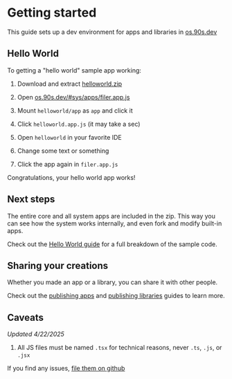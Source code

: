 # Getting started

This guide sets up a dev environment for
apps and libraries in [os.90s.dev](${OSHOST})


## Hello World

To getting a "hello world" sample app working:

1. Download and extract [helloworld.zip](${OSHOST}/helloworld.zip)

2. Open [os.90s.dev/#sys/apps/filer.app.js](${OSHOST}/#sys/apps/filer.app.js)

3. Mount `helloworld/app` as `app` and click it

4. Click `helloworld.app.js` (it may take a sec)

5. Open `helloworld` in your favorite IDE

6. Change some text or something

7. Click the app again in `filer.app.js`

Congratulations, your hello world app works!

## Next steps

The entire core and all system apps are included in
the zip. This way you can see how the system works
internally, and even fork and modify built-in apps.

Check out the [Hello World guide](/hello-world.html)
for a full breakdown of the sample code.


## Sharing your creations

Whether you made an app or a library, you can share
it with other people.

Check out the [publishing apps](/publishing-apps.html)
and [publishing libraries](/publishing-libs.html)
guides to learn more.


## Caveats

*Updated 4/22/2025*

1. All JS files must be named `.tsx` for technical reasons, never `.ts`, `.js`, or `.jsx`

If you find any issues, [file them on github](https://github.com/ppl-90s-dev/ppl/issues)
